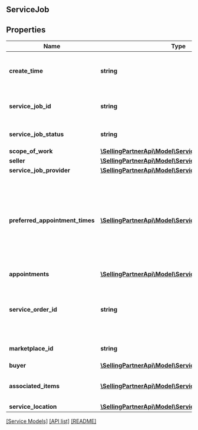 ## ServiceJob

## Properties

Name | Type | Description | Notes
------------ | ------------- | ------------- | -------------
**create_time** | **string** | The date and time of the creation of the job, in ISO 8601 format. | [optional]
**service_job_id** | **string** | Amazon identifier for the service job. | [optional]
**service_job_status** | **string** | The status of the service job. | [optional]
**scope_of_work** | [**\SellingPartnerApi\Model\Service\ScopeOfWork**](ScopeOfWork.md) |  | [optional]
**seller** | [**\SellingPartnerApi\Model\Service\Seller**](Seller.md) |  | [optional]
**service_job_provider** | [**\SellingPartnerApi\Model\Service\ServiceJobProvider**](ServiceJobProvider.md) |  | [optional]
**preferred_appointment_times** | [**\SellingPartnerApi\Model\Service\AppointmentTime[]**](AppointmentTime.md) | A list of appointment windows preferred by the buyer. Included only if the buyer selected appointment windows when creating the order. | [optional]
**appointments** | [**\SellingPartnerApi\Model\Service\Appointment[]**](Appointment.md) | A list of appointments. | [optional]
**service_order_id** | **string** | The Amazon-defined identifier for an order placed by the buyer, in 3-7-7 format. | [optional]
**marketplace_id** | **string** | The marketplace identifier. | [optional]
**buyer** | [**\SellingPartnerApi\Model\Service\Buyer**](Buyer.md) |  | [optional]
**associated_items** | [**\SellingPartnerApi\Model\Service\AssociatedItem[]**](AssociatedItem.md) | A list of items associated with the service job. | [optional]
**service_location** | [**\SellingPartnerApi\Model\Service\ServiceLocation**](ServiceLocation.md) |  | [optional]

[[Service Models]](../) [[API list]](../../Api) [[README]](../../../README.md)
